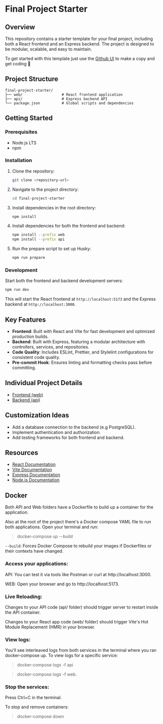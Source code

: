 # Final Project Starter

## Overview

This repository contains a starter template for your final project, including both a React frontend and an Express backend. The project is designed to be modular, scalable, and easy to maintain.

To get started with this template just use the [Github UI](https://docs.github.com/en/repositories/creating-and-managing-repositories/creating-a-repository-from-a-template) to make a copy and get coding 🚀

## Project Structure

```
final-project-starter/
├── web/                  # React frontend application
├── api/                  # Express backend API
└── package.json          # Global scripts and dependencies
```

## Getting Started

### Prerequisites

- Node.js LTS
- npm

### Installation

1. Clone the repository:
   ```bash
   git clone <repository-url>
   ```
2. Navigate to the project directory:
   ```bash
   cd final-project-starter
   ```
3. Install dependencies in the root directory:
   ```bash
   npm install
   ```
4. Install dependencies for both the frontend and backend:
   ```bash
   npm install --prefix web
   npm install --prefix api
   ```
5. Run the prepare script to set up Husky:
   ```bash
   npm run prepare
   ```

### Development

Start both the frontend and backend development servers:

```bash
npm run dev
```

This will start the React frontend at `http://localhost:5173` and the Express backend at `http://localhost:3000`.

## Key Features

- **Frontend**: Built with React and Vite for fast development and optimized production builds.
- **Backend**: Built with Express, featuring a modular architecture with controllers, services, and repositories.
- **Code Quality**: Includes ESLint, Prettier, and Stylelint configurations for consistent code quality.
- **Pre-commit Hook**: Ensures linting and formatting checks pass before committing.

## Individual Project Details

- [Frontend (web)](./web/README.md)
- [Backend (api)](./api/README.md)

## Customization Ideas

- Add a database connection to the backend (e.g PostgreSQL).
- Implement authentication and authorization.
- Add testing frameworks for both frontend and backend.

## Resources

- [React Documentation](https://react.dev/)
- [Vite Documentation](https://vitejs.dev/)
- [Express Documentation](https://expressjs.com/)
- [Node.js Documentation](https://nodejs.org/)

## Docker

Both API and Web folders have a Dockerfile to build up a container for the application.

Also at the root of the project there's a Docker compose YAML file to run both applications.
Open your terminal and run:

> docker-compose up --build

`--build`: Forces Docker Compose to rebuild your images if Dockerfiles or their contexts have changed.

### Access your applications:

API: You can test it via tools like Postman or curl at http://localhost:3000.

WEB: Open your browser and go to http://localhost:5173.

### Live Reloading:

Changes to your API code (api/ folder) should trigger server to restart inside the API container.

Changes to your React app code (web/ folder) should trigger Vite's Hot Module Replacement (HMR) in your browser.

### View logs:

You'll see interleaved logs from both services in the terminal where you ran docker-compose up.
To view logs for a specific service:

> docker-compose logs -f api

> docker-compose logs -f web.

### Stop the services:

Press Ctrl+C in the terminal.

To stop and remove containers:

> docker-compose down
